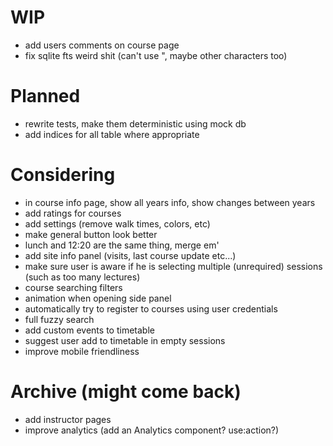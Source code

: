 # WIP

- add users comments on course page
- fix sqlite fts weird shit (can't use ", maybe other characters too)

# Planned

- rewrite tests, make them deterministic using mock db
- add indices for all table where appropriate

# Considering

- in course info page, show all years info, show changes between years
- add ratings for courses
- add settings (remove walk times, colors, etc)
- make general button look better
- lunch and 12:20 are the same thing, merge em'
- add site info panel (visits, last course update etc...)
- make sure user is aware if he is selecting multiple (unrequired) sessions (such as too many lectures)
- course searching filters
- animation when opening side panel
- automatically try to register to courses using user credentials
- full fuzzy search
- add custom events to timetable
- suggest user add to timetable in empty sessions
- improve mobile friendliness

# Archive (might come back)

- add instructor pages
- improve analytics (add an Analytics component? use:action?)
